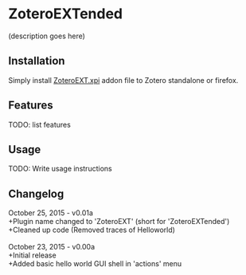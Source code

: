 # ZoteroEXTended

(description goes here)

## Installation

Simply install [ZoteroEXT.xpi](ZoteroEXT.xpi) addon file to Zotero standalone or firefox.

## Features

TODO: list features

## Usage

TODO: Write usage instructions

## Changelog
October 25, 2015 - v0.01a <br />
+Plugin name changed to 'ZoteroEXT' (short for 'ZoteroEXTended') <br />
+Cleaned up code (Removed traces of Helloworld)<br/>
<br/>
October 23, 2015 - v0.00a <br />
+Initial release <br />
+Added basic hello world GUI shell in 'actions' menu